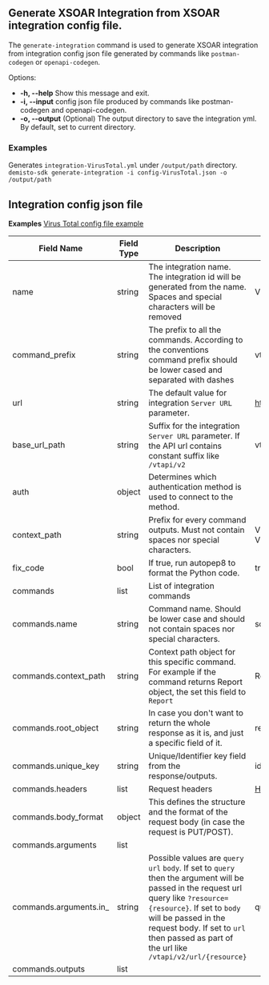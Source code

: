 ## Generate XSOAR Integration from XSOAR integration config file.
The `generate-integration` command is used to generate XSOAR integration from integration config json file generated
by commands like `postman-codegen` or `openapi-codegen`.

Options:
*  **-h, --help**
   Show this message and exit.
*  **-i, --input**
   config json file produced by commands like postman-codegen and openapi-codegen.
*  **-o, --output**
   (Optional) The output directory to save the integration yml. By default, set to current directory.

### Examples
Generates `integration-VirusTotal.yml` under `/output/path` directory.
`demisto-sdk generate-integration -i config-VirusTotal.json -o /output/path`

## Integration config json file
**Examples**
[Virus Total config file example]()

|Field Name|Field Type|Description|Examples|Is Required|
|----------|----------|-----------|--------|-----------|
|name|string|The integration name. The integration id will be generated from the name. Spaces and special characters will be removed|Virus Total|Required|
|command_prefix|string|The prefix to all the commands. According to the conventions command prefix should be lower cased and separated with dashes|vt,virustotal|Required|
|url|string|The default value for integration `Server URL` parameter.|https://www.virustotal.com|Optional|
|base_url_path|string|Suffix for the integration `Server URL` parameter. If the API url contains constant suffix like `/vtapi/v2`|vtapi/v2|Optional|
|auth|object|Determines which authentication method is used to connect to the method.||Optional|
|context_path|string|Prefix for every command outputs. Must not contain spaces nor special characters. |VirusTotal -> VirusTotal.IP.source|Required|
|fix_code|bool|If true, run autopep8 to format the Python code.|true|Optional|
|commands|list|List of integration commands||Required|
|commands.name|string|Command name. Should be lower case and should not contain spaces nor special characters.|scan-file|Required|
|commands.context_path|string|Context path object for this specific command. For example if the command returns Report object, the set this field to `Report`|Report, IP, Event|Required|
|commands.root_object|string|In case you don't want to return the whole response as it is, and just a specific field of it.|result, scan|Optional|
|commands.unique_key|string|Unique/Identifier key field from the response/outputs.|id, sha1, name|Optional|
|commands.headers|list|Request headers|[Headers]()|Optional|
|commands.body_format|object|This defines the structure and the format of the request body (in case the request is PUT/POST).|[]()|Optional|
|commands.arguments|list|||Optional|
|commands.arguments.in_|string|Possible values are `query` `url` `body`. If set to `query` then the argument will be passed in the request url query like `?resource={resource}`. If set to `body` will be passed in the request body. If set to `url` then passed as part of the url like `/vtapi/v2/url/{resource}`|query, url, body|Required|
|commands.outputs|list||||
